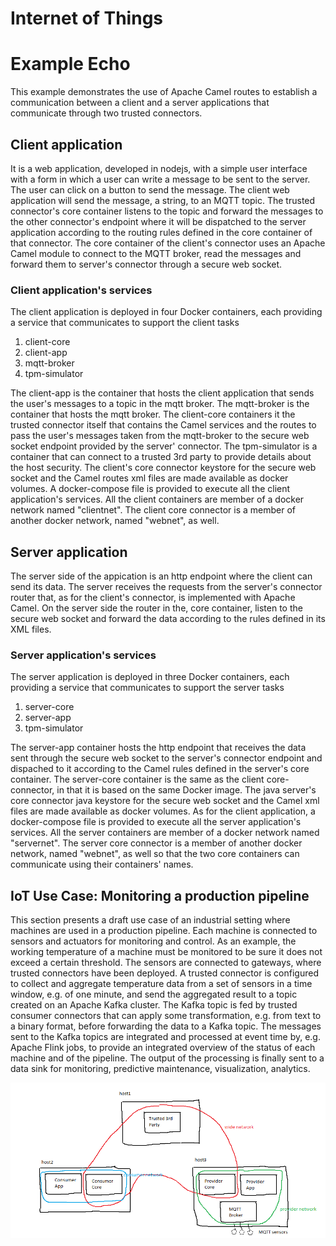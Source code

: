 Internet of Things
==================
# Example Echo
This example demonstrates the use of Apache Camel routes to establish a communication between a client and a server applications that
communicate through two trusted connectors.

## Client application
It is a web application, developed in nodejs, with a simple user interface with a form in which a user can write a message to be sent to the server. The user can 
click on a button to send the message. The client web application will send the message, a string, to an MQTT topic. The trusted connector's 
core container listens to the topic and forward the messages to the other connector's endpoint where it will be dispatched to the server application 
according to the routing rules defined in the core container of that connector. The core container of the client's connector uses an Apache Camel
module to connect to the MQTT broker, read the messages and forward them to server's connector through a secure web socket.

### Client application's services
The client application is deployed in four Docker containers, each providing a service that communicates to support the client tasks

1. client-core
2. client-app
3. mqtt-broker  
4. tpm-simulator

The client-app is the container that hosts the client application that sends the user's messages to a topic in the mqtt broker. The mqtt-broker is the container
that hosts the mqtt broker. The client-core containers it the trusted connector itself that contains the Camel services and the routes to pass the user's messages
taken from the mqtt-broker to the secure web socket endpoint provided by the server' connector. The tpm-simulator is a container that can connect to a trusted 3rd
party to provide details about the host security. The client's core connector keystore for the secure web socket and the Camel routes xml files are made available
as docker volumes. A docker-compose file is provided to execute all the client application's services. All the client containers are member of a docker network 
named "clientnet". The client core connector is a member of another docker network, named "webnet", as well. 

## Server application    
The server side of the appication is an http endpoint where the client can send its data. The server receives the requests from the server's connector
router that, as for the client's connector, is implemented with Apache Camel. On the server side the router in the, core container, listen to the secure web socket and forward
the data according to the rules defined in its XML files.

### Server application's services
The server application is deployed in three Docker containers, each providing a service that communicates to support the server tasks

1. server-core
2. server-app
3. tpm-simulator

The server-app container hosts the http endpoint that receives the data sent through the secure web socket to the server's connector endpoint and dispached
to it according to the Camel rules defined in the server's core container. The server-core container is the same as the client core-connector, in that it 
is based on the same Docker image. The java server's core connector java keystore for the secure web socket and the Camel xml files are made available as docker 
volumes. As for the client application, a docker-compose file is provided to execute all the server application's services. All the server containers are member 
of a docker network named "servernet". The server core connector is a member of another docker network, named "webnet", as well so that the two core containers can
communicate using their containers' names.    

## IoT Use Case: Monitoring a production pipeline
This section presents a draft use case of an industrial setting where machines are used in a production pipeline. Each machine is connected to sensors and 
actuators for monitoring and control. As an example, the working temperature of a machine must be monitored to be sure it does not exceed a certain threshold. 
The sensors are connected to gateways, where trusted connectors have been deployed. A trusted connector is configured to collect and aggregate temperature data 
from a set of sensors in a time window, e.g. of one minute, and send the aggregated result to a topic created on an Apache Kafka cluster. The Kafka topic is fed 
by trusted consumer connectors that can apply some transformation, e.g. from text to a binary format, before forwarding the data to a Kafka topic. The messages 
sent to the Kafka topics are integrated and processed at event time by, e.g. Apache Flink jobs, to provide an integrated overview of the status of each machine 
and of the pipeline. The output of the processing is finally sent to a data sink for monitoring, predictive maintenance, visualization, analytics.

![IoT example](docs/iot_example.png)
